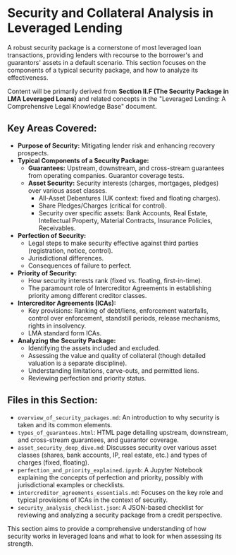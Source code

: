 # Security and Collateral Analysis in Leveraged Lending

A robust security package is a cornerstone of most leveraged loan transactions, providing lenders with recourse to the borrower's and guarantors' assets in a default scenario. This section focuses on the components of a typical security package, and how to analyze its effectiveness.

Content will be primarily derived from **Section II.F (The Security Package in LMA Leveraged Loans)** and related concepts in the "Leveraged Lending: A Comprehensive Legal Knowledge Base" document.

## Key Areas Covered:

*   **Purpose of Security:** Mitigating lender risk and enhancing recovery prospects.
*   **Typical Components of a Security Package:**
    *   **Guarantees:** Upstream, downstream, and cross-stream guarantees from operating companies. Guarantor coverage tests.
    *   **Asset Security:** Security interests (charges, mortgages, pledges) over various asset classes.
        *   All-Asset Debentures (UK context: fixed and floating charges).
        *   Share Pledges/Charges (critical for control).
        *   Security over specific assets: Bank Accounts, Real Estate, Intellectual Property, Material Contracts, Insurance Policies, Receivables.
*   **Perfection of Security:**
    *   Legal steps to make security effective against third parties (registration, notice, control).
    *   Jurisdictional differences.
    *   Consequences of failure to perfect.
*   **Priority of Security:**
    *   How security interests rank (fixed vs. floating, first-in-time).
    *   The paramount role of Intercreditor Agreements in establishing priority among different creditor classes.
*   **Intercreditor Agreements (ICAs):**
    *   Key provisions: Ranking of debt/liens, enforcement waterfalls, control over enforcement, standstill periods, release mechanisms, rights in insolvency.
    *   LMA standard form ICAs.
*   **Analyzing the Security Package:**
    *   Identifying the assets included and excluded.
    *   Assessing the value and quality of collateral (though detailed valuation is a separate discipline).
    *   Understanding limitations, carve-outs, and permitted liens.
    *   Reviewing perfection and priority status.

## Files in this Section:

*   `overview_of_security_packages.md`: An introduction to why security is taken and its common elements.
*   `types_of_guarantees.html`: HTML page detailing upstream, downstream, and cross-stream guarantees, and guarantor coverage.
*   `asset_security_deep_dive.md`: Discusses security over various asset classes (shares, bank accounts, IP, real estate, etc.) and types of charges (fixed, floating).
*   `perfection_and_priority_explained.ipynb`: A Jupyter Notebook explaining the concepts of perfection and priority, possibly with jurisdictional examples or checklists.
*   `intercreditor_agreements_essentials.md`: Focuses on the key role and typical provisions of ICAs in the context of security.
*   `security_analysis_checklist.json`: A JSON-based checklist for reviewing and analyzing a security package from a credit perspective.

This section aims to provide a comprehensive understanding of how security works in leveraged loans and what to look for when assessing its strength.
